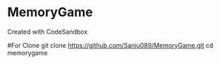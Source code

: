 # MemoryGame
Created with CodeSandbox

#For Clone
git clone https://github.com/Sanju089/MemoryGame.git
cd memorygame
